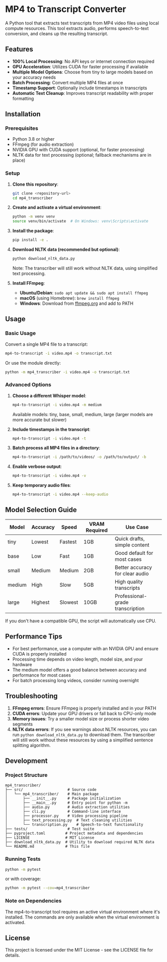 # MP4 to Transcript Converter

A Python tool that extracts text transcripts from MP4 video files using local compute resources. This tool extracts audio, performs speech-to-text conversion, and cleans up the resulting transcript.

## Features

- **100% Local Processing**: No API keys or internet connection required
- **GPU Acceleration**: Utilizes CUDA for faster processing if available
- **Multiple Model Options**: Choose from tiny to large models based on your accuracy needs
- **Batch Processing**: Convert multiple MP4 files at once
- **Timestamp Support**: Optionally include timestamps in transcripts
- **Automatic Text Cleanup**: Improves transcript readability with proper formatting

## Installation

### Prerequisites

- Python 3.8 or higher
- FFmpeg (for audio extraction)
- NVIDIA GPU with CUDA support (optional, for faster processing)
- NLTK data for text processing (optional; fallback mechanisms are in place)

### Setup

1. **Clone this repository**:

   ```bash
   git clone <repository-url>
   cd mp4_transcriber
   ```

2. **Create and activate a virtual environment**:

   ```bash
   python -m venv venv
   source venv/bin/activate  # On Windows: venv\Scripts\activate
   ```

3. **Install the package**:

   ```bash
   pip install -e .
   ```

4. **Download NLTK data (recommended but optional)**:

   ```bash
   python download_nltk_data.py
   ```
   
   Note: The transcriber will still work without NLTK data, using simplified text processing.

5. **Install FFmpeg**:
   - **Ubuntu/Debian**: `sudo apt update && sudo apt install ffmpeg`
   - **macOS** (using Homebrew): `brew install ffmpeg`
   - **Windows**: Download from [ffmpeg.org](https://ffmpeg.org/download.html) and add to PATH

## Usage

### Basic Usage

Convert a single MP4 file to a transcript:

```bash
mp4-to-transcript -i video.mp4 -o transcript.txt
```

Or use the module directly:

```bash
python -m mp4_transcriber -i video.mp4 -o transcript.txt
```

### Advanced Options

1. **Choose a different Whisper model**:

   ```bash
   mp4-to-transcript -i video.mp4 -m medium
   ```

   Available models: tiny, base, small, medium, large (larger models are more accurate but slower)

2. **Include timestamps in the transcript**:

   ```bash
   mp4-to-transcript -i video.mp4 -t
   ```

3. **Batch process all MP4 files in a directory**:

   ```bash
   mp4-to-transcript -i /path/to/videos/ -o /path/to/output/ -b
   ```

4. **Enable verbose output**:

   ```bash
   mp4-to-transcript -i video.mp4 -v
   ```

5. **Keep temporary audio files**:
   ```bash
   mp4-to-transcript -i video.mp4 --keep-audio
   ```

## Model Selection Guide

| Model  | Accuracy | Speed   | VRAM Required | Use Case                         |
| ------ | -------- | ------- | ------------- | -------------------------------- |
| tiny   | Lowest   | Fastest | 1GB           | Quick drafts, simple content     |
| base   | Low      | Fast    | 1GB           | Good default for most cases      |
| small  | Medium   | Medium  | 2GB           | Better accuracy for clear audio  |
| medium | High     | Slow    | 5GB           | High quality transcripts         |
| large  | Highest  | Slowest | 10GB          | Professional-grade transcription |

If you don't have a compatible GPU, the script will automatically use CPU.

## Performance Tips

- For best performance, use a computer with an NVIDIA GPU and ensure CUDA is properly installed
- Processing time depends on video length, model size, and your hardware
- The medium model offers a good balance between accuracy and performance for most cases
- For batch processing long videos, consider running overnight

## Troubleshooting

1. **FFmpeg errors**: Ensure FFmpeg is properly installed and in your PATH
2. **CUDA errors**: Update your GPU drivers or fall back to CPU-only mode
3. **Memory issues**: Try a smaller model size or process shorter video segments
4. **NLTK data errors**: If you see warnings about NLTK resources, you can run `python download_nltk_data.py` to download them. The transcriber will still work without these resources by using a simplified sentence splitting algorithm.

## Development

### Project Structure

```
mp4_transcriber/
├── src/                    # Source code
│   └── mp4_transcriber/    # Main package
│       ├── __init__.py     # Package initialization
│       ├── __main__.py     # Entry point for python -m
│       ├── audio.py        # Audio extraction utilities
│       ├── cli.py          # Command-line interface
│       ├── processor.py    # Video processing pipeline
│       ├── text_processing.py  # Text cleaning utilities
│       └── transcription.py    # Speech-to-text functionality
├── tests/                  # Test suite
├── pyproject.toml         # Project metadata and dependencies
├── LICENSE                # MIT License
├── download_nltk_data.py  # Utility to download required NLTK data
└── README.md              # This file
```

### Running Tests

```bash
python -m pytest
```

or with coverage:

```bash
python -m pytest --cov=mp4_transcriber
```

### Note on Dependencies

The mp4-to-transcript tool requires an active virtual environment where it's installed. The commands are only available when the virtual environment is activated.

## License

This project is licensed under the MIT License - see the LICENSE file for details.
